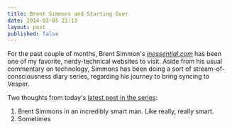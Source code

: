 ```yaml
---
title: Brent Simmons and Starting Over
date: 2014-03-05 21:13
layout: post
published: false
---
```

For the past couple of months, Brent Simmon's _[inessential.com](http://inessential.com/2014/03/05/starting_over)_ has been one of my favorite, nerdy-technical websites to visit. Aside from his usual commentary on technology, Simmons has been doing a sort of stream-of-consciousness diary series, regarding his journey to bring syncing to Vesper. 

Two thoughts from today's [latest post in the series](http://inessential.com/2014/03/05/starting_over): 

1. Brent Simmons in an incredibly smart man. Like really, really smart. 
2. Sometimes 



